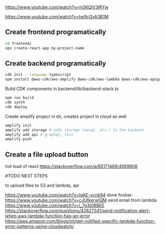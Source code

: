 https://www.youtube.com/watch?v=mSKQlV3lRYw

https://www.youtube.com/watch?v=tw9cQyA3B1M

## Create frontend programatically

```bash
cd frontend/
npx create-react-app my-project-name
```

## Create backend programatically

```bash
cdk init --language typescript
npm install @aws-cdk/aws-amplify @aws-cdk/aws-lambda @aws-cdk/aws-apigateway 
```

Build CDK components in backend/lib/backend-stack.ts

```bash
npm run build
cdk synth
cdk deploy
```

Create amplify project in dir, creates project in cloud as well

```bash
amplify init
amplify add storage # adds storage (nosql, etc.) to the backend
amplify add api # graphql, rest
amplify push
```

## Create a file upload button

hot load of react https://stackoverflow.com/a/65171489/4569908

#TODO NEXT STEPS

to upload files to S3 and lambda, api

https://www.youtube.com/watch?v=IgAE-ycnb94 done
foobar: https://www.youtube.com/watch?v=cJUtkerwIQM
send email from lambda https://www.youtube.com/watch?v=I_7g3t08BEE
    https://stackoverflow.com/questions/42627341/send-notification-alert-when-aws-lambda-function-has-an-error
    https://aws.amazon.com/blogs/mt/get-notified-specific-lambda-function-error-patterns-using-cloudwatch/

